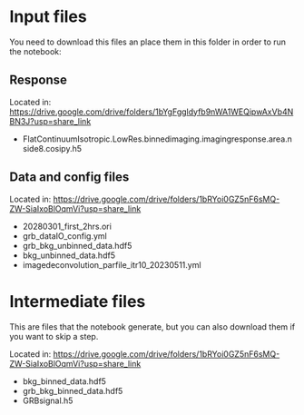 # Input files

You need to download this files an place them in this folder in order to run the notebook:

## Response

Located in: https://drive.google.com/drive/folders/1bYgFggldyfb9nWA1WEQipwAxVb4NBN3J?usp=share_link 

- FlatContinuumIsotropic.LowRes.binnedimaging.imagingresponse.area.nside8.cosipy.h5

## Data and config files

Located in: https://drive.google.com/drive/folders/1bRYoi0GZ5nF6sMQ-ZW-SiaIxoBlOqmVi?usp=share_link

- 20280301_first_2hrs.ori
- grb_dataIO_config.yml
- grb_bkg_unbinned_data.hdf5
- bkg_unbinned_data.hdf5
- imagedeconvolution_parfile_itr10_20230511.yml


# Intermediate files

This are files that the notebook generate, but you can also download them if you want to skip a step.

Located in: https://drive.google.com/drive/folders/1bRYoi0GZ5nF6sMQ-ZW-SiaIxoBlOqmVi?usp=share_link

- bkg_binned_data.hdf5
- grb_bkg_binned_data.hdf5
- GRBsignal.h5